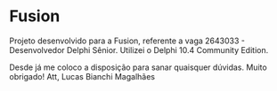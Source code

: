 # Fusion
Projeto desenvolvido para a Fusion, referente a vaga 2643033 - Desenvolvedor Delphi Sênior.
Utilizei o Delphi 10.4 Community Edition.

Desde já me coloco a disposição para sanar quaisquer dúvidas.
Muito obrigado!
Att, Lucas Bianchi Magalhães
